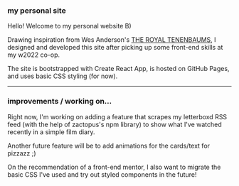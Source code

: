### my personal site

Hello! Welcome to my personal website B) 

Drawing inspiration from Wes Anderson's [THE ROYAL TENENBAUMS](https://static1.srcdn.com/wordpress/wp-content/uploads/2019/11/The-Royal-Tenenbaums.jpg), 
I designed and developed this site after picking up some front-end skills at my w2022 co-op. 

The site is bootstrapped with Create React App, is hosted on GitHub Pages, and uses basic CSS styling (for now).

---

### improvements / working on...

Right now, I'm working on adding a feature that scrapes my letterboxd RSS feed (with the help of zactopus's npm library) to show what I've watched recently in a simple film diary.

Another future feature will be to add animations for the cards/text for pizzazz ;)

On the recommendation of a front-end mentor, I also want to migrate the basic CSS I've used and try out styled components in the future!
